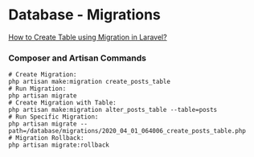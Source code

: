 # Database - Migrations

[How to Create Table using Migration in Laravel?](https://www.itsolutionstuff.com/post/how-to-create-table-using-migration-in-laravelexample.html)

### Composer and Artisan Commands
```shell script
# Create Migration:
php artisan make:migration create_posts_table
# Run Migration:
php artisan migrate
# Create Migration with Table:
php artisan make:migration alter_posts_table --table=posts
# Run Specific Migration:
php artisan migrate --path=/database/migrations/2020_04_01_064006_create_posts_table.php
# Migration Rollback:
php artisan migrate:rollback
```
